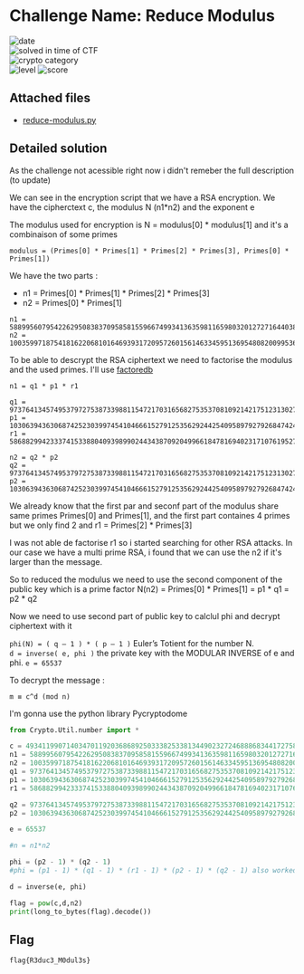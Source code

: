
# Challenge Name: Reduce Modulus


![date](https://img.shields.io/badge/date-08.03.2021-brightgreen.svg)  
![solved in time of CTF](https://img.shields.io/badge/solved-in%20time%20of%20CTF-brightgreen.svg)   
![crypto category](https://img.shields.io/badge/category-Cryptography-blueviolet.svg)   
![level](https://img.shields.io/badge/level-Medium-blue.svg)
![score](https://img.shields.io/badge/score-100-blue.svg)


## Attached files

- [reduce-modulus.py](reduce-modulus.py)

## Detailed solution

As the challenge not acessible right now i didn't remeber the full description (to update) 

We can see in the encryption script that we have a RSA encryption. We have the cipherctext c, the modulus N (n1*n2) and the exponent e 

The modulus used for encryption is N = modulus[0] * modulus[1] and it's a combinaison of some primes  

```
modulus = (Primes[0] * Primes[1] * Primes[2] * Primes[3], Primes[0] * Primes[1]) 
``` 

We have the two parts : 
- n1 = Primes[0] * Primes[1] * Primes[2] * Primes[3]
- n2 = Primes[0] * Primes[1]

```
n1 = 58899560795422629508383709585815596674993413635981165980320127271644038316448725758306722451998784991954419091526089159750869500335163383766827243981828688851948124591111627934859094536105678156714083380927689539385480719433890644570016706624506640312364077682372260047937960244512523766943378334280751887151
n2 = 10035997187541816220681016469393172095726015614633459513695480820099536637633364416223346540578858375371324216891862234038678667156169323844411428795236483
```
To be able to descrypt the RSA ciphertext we need to factorise the modulus and the used primes. I'll use [factoredb](http://factordb.com/)   
```
n1 = q1 * p1 * r1 

q1 = 97376413457495379727538733988115472170316568275353708109214217512313027597677
p1 = 103063943630687425230399745410466615279125356292442540958979279268474247260079
r1 = 5868829942333741533880409398990244343870920499661847816940231710761952732286819725819022038868194875443763043775871130747678069401049126641963650974100197
``` 

```
n2 = q2 * p2
q2 = 97376413457495379727538733988115472170316568275353708109214217512313027597677
p2 = 103063943630687425230399745410466615279125356292442540958979279268474247260079
```  
We already know that the first par and seconf part of the modulus share same primes Primes[0] and Primes[1], and the first part containes 4 primes but we only find 2 and r1 = Primes[2] * Primes[3] 

I was not able de factorise r1 so i started searching for other RSA attacks. In our case we have a multi prime RSA, i found that we can use the n2 if it's larger than the message. 

So to reduced the modulus we need to use the second component of the public key which is a prime factor N(n2) = Primes[0] * Primes[1] = p1 * q1 = p2 * q2 

Now we need to use second part of public key to calclul phi and decrypt ciphertext with it 

```phi(N) = ( q — 1 ) * ( p — 1 )```  Euler’s Totient for the number N.  
```d = inverse( e, phi )``` the private key with the MODULAR INVERSE of e and phi. ```e = 65537```  

To decrypt the message :

```m ≡ c^d (mod n)```

I'm gonna use the python library Pycryptodome

```python
from Crypto.Util.number import *

c = 493411990714034701192036868925033382533813449023272468886834417275865894890277610897602010608126211732489729110637453412478527735277532858305194132432995412335314758844973458067236971260497417393244304994147175160121126866274637094642084286422204250530071767179407437175780827344723433812174890560874797281085881372866235919836442489439131953350250339903321616150128653702980111364606793773693115742802148096105255600570826866081538329662788508308910574300106675
n1 = 58899560795422629508383709585815596674993413635981165980320127271644038316448725758306722451998784991954419091526089159750869500335163383766827243981828688851948124591111627934859094536105678156714083380927689539385480719433890644570016706624506640312364077682372260047937960244512523766943378334280751887151
n2 = 10035997187541816220681016469393172095726015614633459513695480820099536637633364416223346540578858375371324216891862234038678667156169323844411428795236483
q1 = 97376413457495379727538733988115472170316568275353708109214217512313027597677
p1 = 103063943630687425230399745410466615279125356292442540958979279268474247260079
r1 = 5868829942333741533880409398990244343870920499661847816940231710761952732286819725819022038868194875443763043775871130747678069401049126641963650974100197

q2 = 97376413457495379727538733988115472170316568275353708109214217512313027597677
p2 = 103063943630687425230399745410466615279125356292442540958979279268474247260079

e = 65537

#n = n1*n2

phi = (p2 - 1) * (q2 - 1) 
#phi = (p1 - 1) * (q1 - 1) * (r1 - 1) * (p2 - 1) * (q2 - 1) also worked

d = inverse(e, phi)

flag = pow(c,d,n2)
print(long_to_bytes(flag).decode())
```  







## Flag

```
flag{R3duc3_M0dul3s}
```

